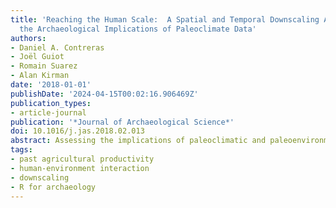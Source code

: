 ```yaml
---
title: 'Reaching the Human Scale:  A Spatial and Temporal Downscaling Approach to
  the Archaeological Implications of Paleoclimate Data'
authors:
- Daniel A. Contreras
- Joël Guiot
- Romain Suarez
- Alan Kirman
date: '2018-01-01'
publishDate: '2024-04-15T00:02:16.906469Z'
publication_types:
- article-journal
publication: '*Journal of Archaeological Science*'
doi: 10.1016/j.jas.2018.02.013
abstract: Assessing the implications of paleoclimatic and paleoenvironmental data at temporal and spatial scales that would have directly intersected with human decision-making and activity is a fundamental archaeological challenge. This paper addresses this challenge by presenting a spatial and temporal downscaling method that can provide quantitative high-spatio-temporal-resolution estimates of the local consequences of climatic change. Using a case study in Provence (France) we demonstrate that a centennial-scale Mediterranean-wide model of Holocene climate, in conjunction with modern geospatial and climate data, can be used to generate explicit and solidly-grounded monthly estimates of temper- ature, precipitation, and cloudiness at landscape scales and with annual resolution, enabling consideration of climate variability at human scales and meeting the data requirements of socioecological models focused on human activity. While the results are not reconstructions e that is, particular values are single realizations, consistent with the coarse-grained data but not individually empirically derived nor unique solutions e they provide a more suitable basis for assessing the human consequences of climate change than can coarse-grained data.
tags: 
- past agricultural productivity
- human-environment interaction
- downscaling
- R for archaeology
---
```

